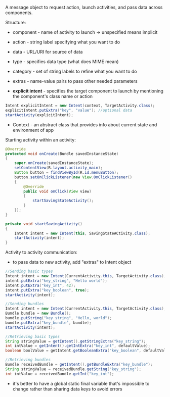 A message object to request action, launch activities, and pass data across components.

Structure:
- component - name of activity to launch -> unspecified means implicit
- action - string label specifying what you want to do
- data - URL/URI for source of data 
- type - specifies data type (what does MIME mean)
- category - set of string labels to refine what you want to do
- extras - name-value pairs to pass other needed parameters

- **explicit intent** - specifies the target component to launch by mentioning the component's class name or action
```java
Intent explicitIntent = new Intent(context, TargetActivity.class);
explicitIntent.putExtra("key", "value"); //optional data
startActivity(explicitIntent);
```
- Context - an abstract class that provides info about current state and environment of app 

Starting activity within an activity:
```Java
@Override
protected void onCreate(Bundle savedInstanceState)
{
	super.onCreate(savedInstanceState);
	setContentView(R.layout.activity_main);
	Button button = findViewById(R.id.menuButton);
	button.setOnClickListener(new View.OnClickListener()
	{
		@Override
		public void onClick(View view)
		{
			startSavingStateActivity();
		}
	});
}

private void startSavingActivity()
{
	Intent intent = new Intent(this, SavingStateACtivity.class);
	startActivity(intent);
}
```

Activity to activity communication:
- to pass data to new activity, add "extras" to Intent object
```java
//Sending basic types
Intent intent = new Intent(CurrentActivity.this, TargetActivity.class);
intent.putExtra("key_string", "Hello world");
intent.putExtra("key_int", 42);
intent.putExtra("key_boolean", true);
startActivity(intent);

//Sending bundles
Intent intent = new Intent(CurrentActivity.this, TargetActivity.class);
Bundle bundle = new Bundle();
bundle.putString("key_string", "Hello, world");
bundle.putExtra("key_bundle", bundle);
startActivity(intent);

//Retrieving basic types
String stringValue = getIntent().getStringExtra("key_string");
int intValue = getIntent().getIntExtra("key_int", defaultValue);
boolean boolValue = getIntent.getBooleanExtra("key_boolean", defaultValue);

//Retrieving bundles
Bundle receivedBundle = getIntent().getBundleExtra("key_bundle");
String stringValue = receivedBundle.getString("key_string");
int intValue = receivedBundle.getInt("key_int");
```
-  it's better to have a global static final variable that's impossible to change rather than sharing data keys to avoid errors
